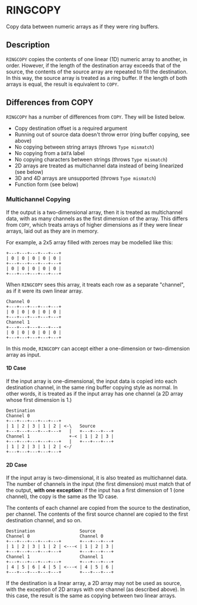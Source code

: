 # RINGCOPY #
Copy data between numeric arrays as if they were ring buffers.

## Description ##
`RINGCOPY` copies the contents of one linear (1D) numeric array to another, in order.
However, if the length of the destination array exceeds that of the source,
the contents of the source array are repeated to fill the destination.
In this way, the source array is treated as a ring buffer.
If the length of both arrays is equal, the result is equivalent to `COPY`.

## Differences from COPY ##
`RINGCOPY` has a number of differences from `COPY`.
They will be listed below.
- Copy destination offset is a required argument
- Running out of source data doesn't throw error (ring buffer copying, see above)
- No copying between string arrays (throws `Type mismatch`)
- No copying from a `DATA` label
- No copying characters between strings (throws `Type mismatch`)
- 2D arrays are treated as multichannel data instead of being linearized (see below)
- 3D and 4D arrays are unsupported (throws `Type mismatch`)
- Function form (see below)

### Multichannel Copying ###
If the output is a two-dimensional array, then it is treated
as multichannel data, with as many channels as the first dimension of
the array. This differs from `COPY`, which treats arrays of higher
dimensions as if they were linear arrays, laid out as they are in memory.

For example, a 2x5 array filled with zeroes may be modelled like this:

    +---+---+---+---+---+
    | 0 | 0 | 0 | 0 | 0 |
    +---+---+---+---+---+
    | 0 | 0 | 0 | 0 | 0 |
    +---+---+---+---+---+

When `RINGCOPY` sees this array, it treats each row as a separate "channel",
as if it were its own linear array.

    Channel 0
    +---+---+---+---+---+
    | 0 | 0 | 0 | 0 | 0 |
    +---+---+---+---+---+
    Channel 1
    +---+---+---+---+---+
    | 0 | 0 | 0 | 0 | 0 |
    +---+---+---+---+---+

In this mode, `RINGCOPY` can accept either a one-dimension or two-dimension array as input.

#### 1D Case ####
If the input array is one-dimensional, the input data is copied into each destination channel,
in the same ring buffer copying style as normal. In other words, it is treated
as if the input array has one channel (a 2D array whose first dimension is 1.)

    Destination
    Channel 0
    +---+---+---+---+---+
    | 1 | 2 | 3 | 1 | 2 | <-\   Source
    +---+---+---+---+---+   |   +---+---+---+
    Channel 1               +-< | 1 | 2 | 3 |
    +---+---+---+---+---+   |   +---+---+---+
    | 1 | 2 | 3 | 1 | 2 | <-/
    +---+---+---+---+---+

#### 2D Case ####
If the input array is two-dimensional, it is also treated as multichannel data.
The number of channels in the input (the first dimension) must match that of the output,
**with one exception:** if the input has a first dimension of 1 (one channel), the copy
is the same as the 1D case.

The contents of each channel are copied from the source to the destination,
per channel. The contents of the first source channel are copied to
the first destination channel, and so on.

    Destination                 Source
    Channel 0                   Channel 0
    +---+---+---+---+---+       +---+---+---+
    | 1 | 2 | 3 | 1 | 2 | <---< | 1 | 2 | 3 |
    +---+---+---+---+---+       +---+---+---+
    Channel 1                   Channel 1
    +---+---+---+---+---+       +---+---+---+
    | 4 | 5 | 6 | 4 | 5 | <---< | 4 | 5 | 6 |
    +---+---+---+---+---+       +---+---+---+

If the destination is a linear array, a 2D array may not be used as source,
with the exception of 2D arrays with one channel (as described above).
In this case, the result is the same as copying between two linear arrays.

